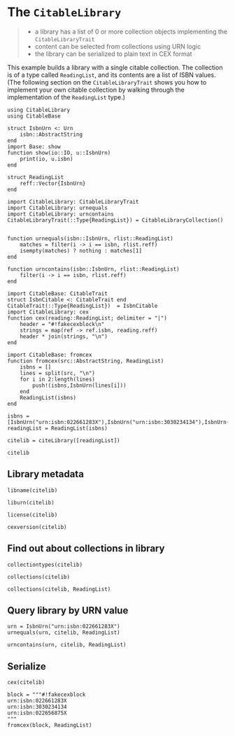 # The `CitableLibrary`

> - a library has a list of 0 or more collection objects implementing the `CitableLibraryTrait`
> - content can be selected from collections using URN logic
> - the library can be serialized to plain text in CEX format

This example builds a library with a single citable collection.  The collection is of a type called `ReadingList`, and its contents are a list of ISBN values.  (The following section on the `CitableLibraryTrait` shows you how to implement your own citable collection by walking through the implementation of the `ReadingList` type.)


```@setup citelib
using CitableLibrary
using CitableBase

struct IsbnUrn <: Urn
    isbn::AbstractString
end
import Base: show
function show(io::IO, u::IsbnUrn)
    print(io, u.isbn)
end

struct ReadingList
    reff::Vector{IsbnUrn}
end

import CitableLibrary: CitableLibraryTrait
import CitableLibrary: urnequals
import CitableLibrary: urncontains
CitableLibraryTrait(::Type{ReadingList}) = CitableLibraryCollection()


function urnequals(isbn::IsbnUrn, rlist::ReadingList)
    matches = filter(i -> i == isbn, rlist.reff)
    isempty(matches) ? nothing : matches[1]
end

function urncontains(isbn::IsbnUrn, rlist::ReadingList)
    filter(i -> i == isbn, rlist.reff)
end

import CitableBase: CitableTrait
struct IsbnCitable <: CitableTrait end
CitableTrait(::Type{ReadingList})  = IsbnCitable
import CitableLibrary: cex
function cex(reading::ReadingList; delimiter = "|")
    header = "#!fakecexblock\n"
    strings = map(ref -> ref.isbn, reading.reff)
    header * join(strings, "\n")
end

import CitableBase: fromcex
function fromcex(src::AbstractString, ReadingList)
    isbns = []
    lines = split(src, "\n")
    for i in 2:length(lines)
        push!(isbns,IsbnUrn(lines[i]))
    end
    ReadingList(isbns)
end

isbns = [IsbnUrn("urn:isbn:022661283X"),IsbnUrn("urn:isbn:3030234134"),IsbnUrn("urn:isbn:022656875X")]
readingList = ReadingList(isbns)

citelib = citeLibrary([readingList])
```


```@example citelib
citelib
```

## Library metadata

```@example citelib
libname(citelib)
```

```@example citelib
liburn(citelib)
```
```@example citelib
license(citelib)
```

```@example citelib
cexversion(citelib)
```


## Find out about collections in library

```@example citelib
collectiontypes(citelib)
```

```@example citelib
collections(citelib)
```

```@example citelib
collections(citelib, ReadingList)
```

## Query library by URN value

```@example citelib
urn = IsbnUrn("urn:isbn:022661283X")
urnequals(urn, citelib, ReadingList)
```



```@example citelib
urncontains(urn, citelib, ReadingList)
```

## Serialize

```@example citelib
cex(citelib)
```

```@example citelib
block = """#!fakecexblock
urn:isbn:022661283X
urn:isbn:3030234134
urn:isbn:022656875X
"""
fromcex(block, ReadingList)
```